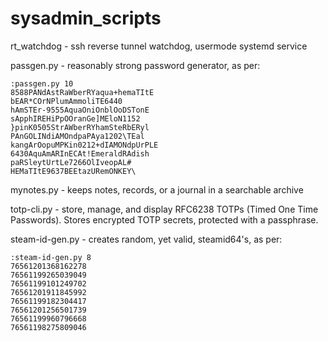 # sysadmin_scripts

rt_watchdog - ssh reverse tunnel watchdog, usermode systemd service

passgen.py - reasonably strong password generator, as per:
```
:passgen.py 10
8588PANdAstRaWberRYaqua+hemaTItE
bEAR*COrNPlumAmmoliTE6440 
hAmSTEr-9555AquaOniOnblOoDSTonE 
sApphIREHiPpOOranGe]MEloN1152 
}pinK0505StrAWberRYhamSteRbERyl 
PAnGOLINdiAMOndpaPAya1202\TEal 
kangArOopuMPKin0212+dIAMONdpUrPLE 
6430AquAmARInECAt!EmeraldRAdish 
paRSleytUrtLe7266OlIveopAL# 
HEMaTItE9637BEEtazURemONKEY\
```
mynotes.py - keeps notes, records, or a journal in a searchable archive

totp-cli.py - store, manage, and display RFC6238 TOTPs (Timed One Time Passwords). Stores encrypted TOTP secrets, protected with a passphrase.

steam-id-gen.py - creates random, yet valid, steamid64's, as per:
```
:steam-id-gen.py 8
76561201368162278
76561199265039049
76561199101249702
76561201911845992
76561199182304417
76561201256501739
76561199960796668
76561198275809046
```
